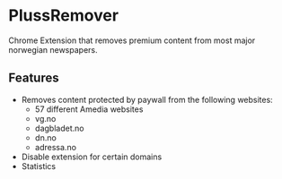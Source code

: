 # PlussRemover

Chrome Extension that removes premium content from most major norwegian newspapers.

## Features
- Removes content protected by paywall from the following websites:
    - 57 different Amedia websites
    - vg.no
    - dagbladet.no
    - dn.no
    - adressa.no
- Disable extension for certain domains
- Statistics
